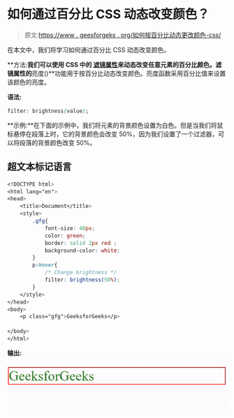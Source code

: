 # 如何通过百分比 CSS 动态改变颜色？

> 原文:[https://www . geesforgeks . org/如何按百分比动态更改颜色-css/](https://www.geeksforgeeks.org/how-to-dynamically-change-color-by-percentage-css/)

在本文中，我们将学习如何通过百分比 CSS 动态改变颜色。

**方法:**我们可以使用 CSS 中的 [**滤镜**属性](https://www.geeksforgeeks.org/css-filter-property/)来动态改变任意元素的百分比颜色。滤镜属性的**亮度()**功能用于按百分比动态改变颜色。亮度函数采用百分比值来设置该颜色的亮度。

**语法:**

```css
filter: brightness(value);
```

**示例:**在下面的示例中，我们将元素的背景颜色设置为白色。但是当我们将鼠标悬停在段落上时，它的背景颜色会改变 50%，因为我们设置了一个过滤器，可以将段落的背景颜色改变 50%。

## 超文本标记语言

```css
<!DOCTYPE html>
<html lang="en">
<head>
    <title>Document</title>
    <style>
        .gfg{
            font-size: 40px;
            color: green;
            border: solid 2px red ;
            background-color: white;
        }
        p:hover{
            /* Change brightness */
            filter: brightness(50%);
        }
    </style>
</head>
<body>
    <p class="gfg">GeeksforGeeks</p>

</body>
</html>
```

**输出:**
![](img/45432002e23e23ffa6e312ca1f9ba8e6.png)